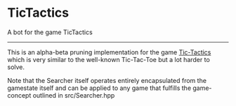 # TicTactics
A bot for the game TicTactics

----

This is an alpha-beta pruning implementation for the game [Tic-Tactics](http://gamewise.co/games/50857/Tic-Tactics)
which is very similar to the well-known Tic-Tac-Toe but a lot harder to solve.

Note that the Searcher itself operates entirely encapsulated from the gamestate itself and can be applied to any
game that fulfills the game-concept outlined in src/Searcher.hpp




